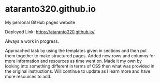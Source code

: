 # ataranto320.github.io
My personal GitHub pages website

Deployed Link: https://ataranto320.github.io/

Always a work in progress.

Approached task by using the templates given in sections and then put them together to make structured pages. Added new rows and columns for more information and resources as time went on. Made it my own by looking into something different in terms of CSS then what was provided in the original instructions. Will continue to update as I learn more and have more resources to add. 